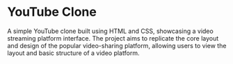 # **YouTube Clone**
A simple YouTube clone built using HTML and CSS, showcasing a video streaming platform interface. The project aims to replicate the core layout and design of the popular video-sharing platform, allowing users to view the layout and basic structure of a video platform.